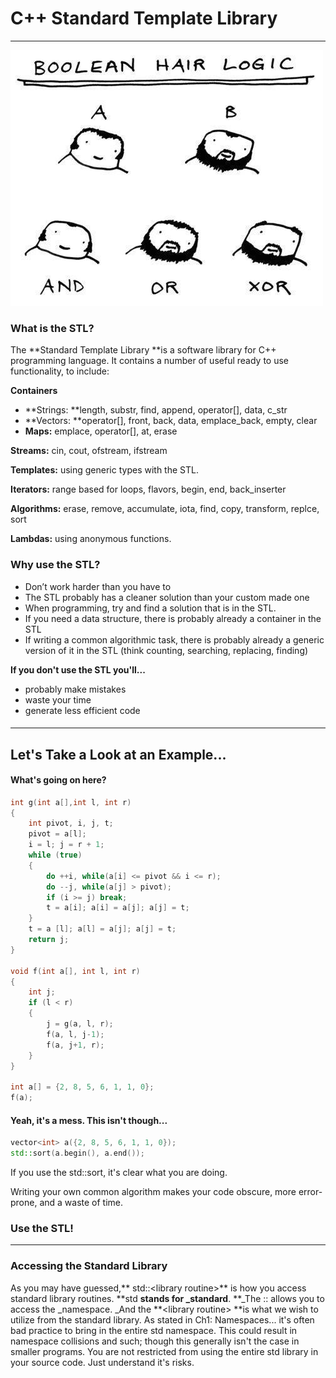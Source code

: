 # C++ Standard Template Library

---

![](/assets/5h7ir719arzz.jpg)

### What is the STL?

The **Standard Template Library **is a software library for C++ programming language. It contains a number of useful ready to use functionality, to include:

**Containers**

* **Strings: **length, substr, find, append, operator\[\], data, c\_str
* **Vectors: **operator\[\], front, back, data, emplace\_back, empty, clear
* **Maps:** emplace, operator\[\], at, erase

**Streams:** cin, cout, ofstream, ifstream

**Templates:** using generic types with the STL.

**Iterators:** range based for loops, flavors, begin, end, back\_inserter

**Algorithms:** erase, remove, accumulate, iota, find, copy, transform, replce, sort

**Lambdas:** using anonymous functions.

### Why use the STL?

* Don’t work harder than you have to
* The STL probably has a cleaner solution than your custom made one
* When programming, try and find a solution that is in the STL.
* If you need a data structure, there is probably already a container in the STL
* If writing a common algorithmic task, there is probably already a generic version of it in the STL \(think counting, searching, replacing, finding\)

**If you don't use the STL you'll...**

* probably make mistakes
* waste your time
* generate less efficient code

#### 

---

## Let's Take a Look at an Example...

#### What's going on here?

```cpp
int g(int a[],int l, int r)
{
    int pivot, i, j, t;
    pivot = a[l];
    i = l; j = r + 1;
    while (true) 
    {
        do ++i, while(a[i] <= pivot && i <= r);
        do --j, while(a[j] > pivot);
        if (i >= j) break;
        t = a[i]; a[i] = a[j]; a[j] = t;
    }
    t = a [l]; a[l] = a[j]; a[j] = t;
    return j;
}

void f(int a[], int l, int r)
{
    int j;
    if (l < r)
    {
        j = g(a, l, r);
        f(a, l, j-1);
        f(a, j+1, r);
    }
}

int a[] = {2, 8, 5, 6, 1, 1, 0};
f(a);
```

#### Yeah, it's a mess. This isn't though...

```cpp
vector<int> a({2, 8, 5, 6, 1, 1, 0});
std::sort(a.begin(), a.end());
```

If you use the std::sort, it's clear what you are doing.

Writing your own common algorithm makes your code obscure, more error-prone, and a waste of time.

### **Use the STL!**

---

### Accessing the Standard Library

As you may have guessed,** std::&lt;library routine&gt;** is how you access standard library routines. **std **stands for _standard**. **_The :: allows you to access the _namespace. _And the **&lt;library routine&gt; **is what we wish to utilize from the standard library. As stated in Ch1: Namespaces... it's often bad practice to bring in the entire std namespace. This could result in namespace collisions and such; though this generally isn't the case in smaller programs. You are not restricted from using the entire std library in your source code. Just understand it's risks. 

